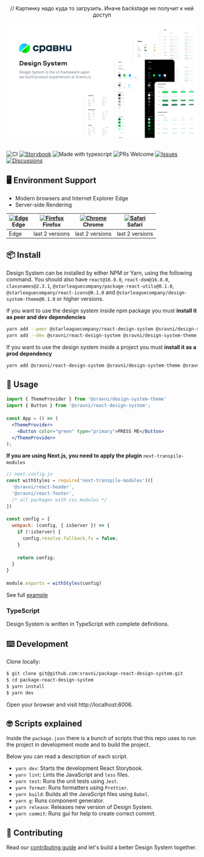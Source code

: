 <div align="center">
  // Картинку надо куда то загрузить. Иначе backstage не получит к ней доступ
  <img src="github-hero.png" alt="A Design System for the Web">
  <br>
  <br>
</div>

![CI](https://github.com/sravni/package-react-design-system/actions/workflows/commit.yml/badge.svg?branch=master)
[![Storybook](https://img.shields.io/badge/Storybook-yes-brightgreen.svg?&logo=storybook)](http://design-system.master.qa.sravni-team.ru/)
![Made with typescript](https://img.shields.io/badge/Made%20with-TypeScript-1f425f.svg?&logo=typescript)
![PRs Welcome](https://img.shields.io/badge/PRs-welcome-brightgreen.svg?&logo=github)
[![Issues](https://img.shields.io/badge/Issues-on%20github-blue?&logo=github)](https://github.com/package-sravni/react-design-system/issues)
[![Discussions](https://img.shields.io/badge/Discussions-on%20github-blue?&logo=github)](https://github.com/sravni/package-react-design-system/discussions)

## 🖥 Environment Support
- Modern browsers and Internet Explorer Edge
- Server-side Rendering

| [<img src="https://raw.githubusercontent.com/alrra/browser-logos/master/src/edge/edge_48x48.png" alt="Edge" width="24px" height="24px" />](http://godban.github.io/browsers-support-badges/)<br>Edge | [<img src="https://raw.githubusercontent.com/alrra/browser-logos/master/src/firefox/firefox_48x48.png" alt="Firefox" width="24px" height="24px" />](http://godban.github.io/browsers-support-badges/)<br>Firefox | [<img src="https://raw.githubusercontent.com/alrra/browser-logos/master/src/chrome/chrome_48x48.png" alt="Chrome" width="24px" height="24px" />](http://godban.github.io/browsers-support-badges/)<br>Chrome | [<img src="https://raw.githubusercontent.com/alrra/browser-logos/master/src/safari/safari_48x48.png" alt="Safari" width="24px" height="24px" />](http://godban.github.io/browsers-support-badges/)<br>Safari |
| --- | --- | --- | --- |
| Edge | last 2 versions | last 2 versions | last 2 versions |

## 📦 Install

Design System can be installed by either NPM or Yarn, using the following command. You should also have `react@16.8.0`, `react-dom@16.8.0`, `classnames@2.3.1`, `@starleaguecompany/package-react-utils@0.1.0`, `@starleaguecompany/react-icons@0.1.0` and `@starleaguecompany/design-system-theme@0.1.0` or higher versions.

If you want to use the design system inside npm package you must **install it as peer and dev dependencies**
```bash
yarn add --peer @starleaguecompany/react-design-system @sravni/design-system-theme @sravni/react-utils @sravni/react-icons
yarn add --dev @sravni/react-design-system @sravni/design-system-theme @sravni/react-utils @sravni/react-icons
```

If you want to use the design system inside a project you must **install it as a prod dependency**
```bash
yarn add @sravni/react-design-system @sravni/design-system-theme @sravni/react-utils @sravni/react-icons
```

## 🔨 Usage

```jsx
import { ThemeProvider } from '@sravni/design-system-theme'
import { Button } from '@sravni/react-design-system';

const App = () => (
  <ThemeProvider>
    <Button color="green" type="primary">PRESS ME</Button>
  </ThemeProvider>
);
```

**If you are using Next.js, you need to apply the plugin** `next-transpile-modules`

```javascript
// next.config.js
const withStyles = require('next-transpile-modules')([
  '@sravni/react-header',
  '@sravni/react-footer',
  /* all packages with css modules */
])

const config = {
  webpack: (config, { isServer }) => {
    if (!isServer) {
      config.resolve.fallback.fs = false;
    }

    return config;
  }
}

module.exports = withStyles(config)
```

See full [example](/examples/nextjs)

### TypeScript

Design System is written in TypeScript with complete definitions.

## ⌨️ Development

Clone locally:

```bash
$ git clone git@github.com:sravni/package-react-design-system.git
$ cd package-react-design-system
$ yarn install
$ yarn dev
```

Open your browser and visit http://localhost:6006.

## 🤓 Scripts explained

Inside the `package.json` there is a bunch of scripts that this repo uses to run the project in development mode and to build the project.

Below you can read a description of each script.

- `yarn dev`: Starts the development React Storybook.
- `yarn lint`: Lints the JavaScript and `less` files.
- `yarn test`: Runs the unit tests using `Jest`.
- `yarn format`: Runs formatters using `Prettier`.
- `yarn build`: Builds all the JavaScript files using `Babel`.
- `yarn g`: Runs component generator.
- `yarn release`: Releases new version of Design System.
- `yarn commit`: Runs gui for help to create correct commit.

## 🤝 Contributing

Read our [contributing guide](./CONTRIBUTING.md) and let's build a better Design System together.
